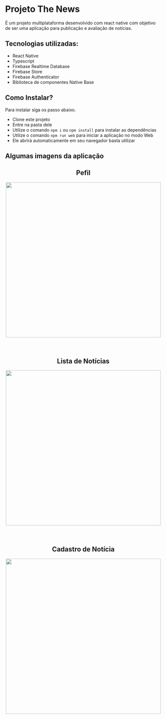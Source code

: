 # Projeto The News

É um projeto multiplataforma desenvolvido com react native com objetivo de ser uma aplicação para publicação e avaliação de notícias.

## Tecnologias utilizadas:

- React Native
- Typescript
- Firebase Realtime Database
- Firebase Store
- Firebase Authenticator
- Biblioteca de componentes Native Base

## Como Instalar?

Para instalar siga os passo abaixo.

- Clone este projeto
- Entre na pasta dele
- Utilize o comando `npm i` ou `npm install` para instalar as dependências
- Utilize o comando `npm run web` para iniciar a aplicação no modo Web
- Ele abrirá automaticamente em seu navegador basta utilizar

## Algumas imagens da aplicação

<div align="center">
	<h2>Pefil</h2>
	<img width="500" style="display: block;" src="./docs/images/imagem-1.png">
	<h2 style="margin-top: 4rem;" >Lista de Notícias</h2>
	<img width="500" style="display: block;" src="./docs/images/imagem-2.png">
	<h2 style="margin-top: 4rem;">Cadastro de Notícia</h2>
	<img width="500" style="display: block;" src="./docs/images/imagem-3.png">
</div>
